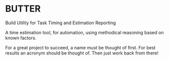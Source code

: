 # BUTTER
Build Utility for Task Timing and Estimation Reporting

A time estimation tool, for automation, using methodical reasoning based on known factors.

For a great project to succeed, a name must be thought of first. For best results an acronym should be thought of. Then just work back from there!
